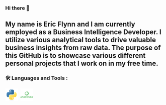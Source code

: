 ### Hi there 👋
My name is Eric Flynn and I am currently employed as a Business Intelligence Developer. I utilize various analytical tools to drive valuable business insights from raw data. The purpose of this GitHub is to showcase various different personal projects that I work on in my free time.
---

### :hammer_and_wrench: Languages and Tools :
<div>
  <img src="https://github.com/devicons/devicon/blob/master/icons/python/python-original.svg" title="Python" alt="Python" width="40" height="40"/>&nbsp;
  <img src="https://github.com/devicons/devicon/blob/master/icons/anaconda/anaconda-original-wordmark.svg" title="Anaconda" alt="Anaconda" width="40" height="40"/>&nbsp;
</div>
